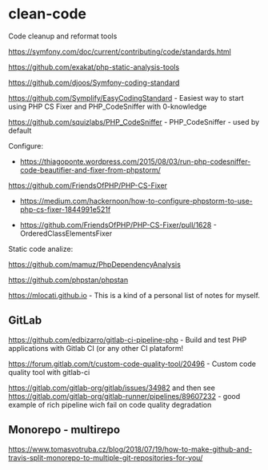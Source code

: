 # clean-code
Code cleanup and reformat tools

https://symfony.com/doc/current/contributing/code/standards.html

https://github.com/exakat/php-static-analysis-tools

https://github.com/djoos/Symfony-coding-standard

https://github.com/Symplify/EasyCodingStandard - Easiest way to start using PHP CS Fixer and PHP_CodeSniffer with 0-knowledge

https://github.com/squizlabs/PHP_CodeSniffer - PHP_CodeSniffer - used by default

Configure:

  - https://thiagoponte.wordpress.com/2015/08/03/run-php-codesniffer-code-beautifier-and-fixer-from-phpstorm/
    

https://github.com/FriendsOfPHP/PHP-CS-Fixer

  - https://medium.com/hackernoon/how-to-configure-phpstorm-to-use-php-cs-fixer-1844991e521f

  - https://github.com/FriendsOfPHP/PHP-CS-Fixer/pull/1628 - OrderedClassElementsFixer

    
Static code analize:

https://github.com/mamuz/PhpDependencyAnalysis

https://github.com/phpstan/phpstan

https://mlocati.github.io - This is a kind of a personal list of notes for myself. 


## GitLab

https://github.com/edbizarro/gitlab-ci-pipeline-php - Build and test PHP applications with Gitlab CI (or any other CI plataform!

https://forum.gitlab.com/t/custom-code-quality-tool/20496 - Custom code quality tool with gitlab-ci

https://gitlab.com/gitlab-org/gitlab/issues/34982 and then see
https://gitlab.com/gitlab-org/gitlab-runner/pipelines/89607232 - good example of rich pipeline wich fail on code quality degradation

## Monorepo - multirepo

https://www.tomasvotruba.cz/blog/2018/07/19/how-to-make-github-and-travis-split-monorepo-to-multiple-git-repositories-for-you/


